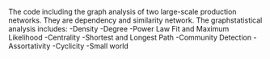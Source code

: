 The code including the graph analysis of two large-scale production networks.
They are dependency and similarity network.
The graphstatistical analysis includes:
-Density
-Degree
-Power Law Fit and Maximum Likelihood
-Centrality
-Shortest and Longest Path
-Community Detection
-Assortativity
-Cyclicity
-Small world


